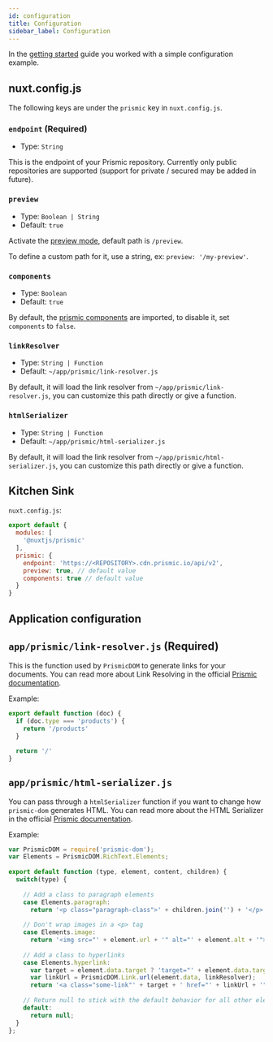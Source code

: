 ```yaml
---
id: configuration
title: Configuration
sidebar_label: Configuration
---
```


In the [getting started](getting-started.md) guide you worked with a simple configuration example.

## nuxt.config.js

The following keys are under the `prismic` key in `nuxt.config.js`.

### `endpoint` (Required)

- Type: `String`

This is the endpoint of your Prismic repository. Currently only public repositories are supported (support for private / secured may be added in future).

### `preview`

- Type: `Boolean | String`
- Default: `true`

Activate the [preview mode](/docs/preview), default path is `/preview`.

To define a custom path for it, use a string, ex: `preview: '/my-preview'`.

### `components`

- Type: `Boolean`
- Default: `true`

By default, the [prismic components](/docs/components) are imported, to disable it, set `components` to `false`.

### `linkResolver`

- Type: `String | Function`
- Default: `~/app/prismic/link-resolver.js`

By default, it will load the link resolver from `~/app/prismic/link-resolver.js`, you can customize this path directly or give a function.

### `htmlSerializer`

- Type: `String | Function`
- Default: `~/app/prismic/html-serializer.js`

By default, it will load the link resolver from `~/app/prismic/html-serializer.js`, you can customize this path directly or give a function.

## Kitchen Sink

`nuxt.config.js`:
```javascript
export default {
  modules: [
    '@nuxtjs/prismic'
  ],
  prismic: {
    endpoint: 'https://<REPOSITORY>.cdn.prismic.io/api/v2',
    preview: true, // default value
    components: true // default value
  }
}
```

## Application configuration

## `app/prismic/link-resolver.js` (Required)

This is the function used by `PrismicDOM` to generate links for your documents. You can read more about Link Resolving in the official [Prismic documentation](https://prismic.io/docs/javascript/beyond-the-api/link-resolving).

Example:

```js
export default function (doc) {
  if (doc.type === 'products') {
    return '/products'
  }

  return '/'
}
```

## `app/prismic/html-serializer.js`

You can pass through a `htmlSerializer` function if you want to change how `prismic-dom` generates HTML. You can read more about the HTML Serializer in the official [Prismic documentation](https://prismic.io/docs/javascript/beyond-the-api/html-serializer).

Example:

```js
var PrismicDOM = require('prismic-dom');
var Elements = PrismicDOM.RichText.Elements;
 
export default function (type, element, content, children) {
  switch(type) {
 
    // Add a class to paragraph elements
    case Elements.paragraph:
      return '<p class="paragraph-class">' + children.join('') + '</p>';
 
    // Don't wrap images in a <p> tag
    case Elements.image:
      return '<img src="' + element.url + '" alt="' + element.alt + '">';
 
    // Add a class to hyperlinks
    case Elements.hyperlink:
      var target = element.data.target ? 'target="' + element.data.target + '" rel="noopener"' : '';
      var linkUrl = PrismicDOM.Link.url(element.data, linkResolver);
      return '<a class="some-link"' + target + ' href="' + linkUrl + '">' + content + '</a>';
 
    // Return null to stick with the default behavior for all other elements
    default:
      return null;
  }
};
``` 
